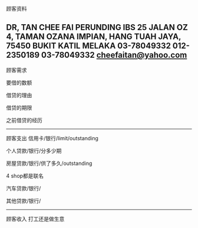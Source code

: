 顾客资料


DR, TAN CHEE FAI PERUNDING IBS 25 JALAN OZ 4, TAMAN OZANA IMPIAN, HANG TUAH JAYA, 75450 BUKIT KATIL MELAKA 03-78049332 012-2350189 03-78049332 cheefaitan@yahoo.com
-----------------
顾客需求


要借的数额

借贷的理由

借贷的期限

之前借贷的经历


--------------
顾客支出
信用卡/银行/limit/outstanding


个人贷款/银行/分多少期

房屋贷款/银行/供了多久/outstanding


4 shop都是联名

汽车贷款/银行/


其他贷款/银行/

-----------
顾客收入
打工还是做生意

